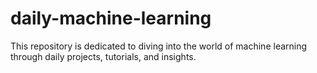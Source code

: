 # daily-machine-learning
This repository is dedicated to diving into the world of machine learning through daily projects, tutorials, and insights.
